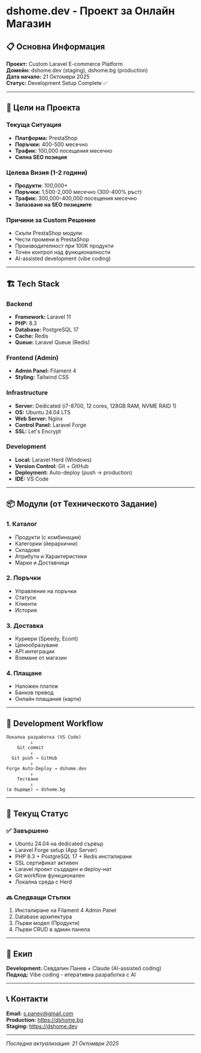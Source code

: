 # dshome.dev - Проект за Онлайн Магазин

## 📋 Основна Информация

**Проект:** Custom Laravel E-commerce Platform  
**Домейн:** dshome.dev (staging), dshome.bg (production)  
**Дата начало:** 21 Октомври 2025  
**Статус:** Development Setup Complete ✅

---

## 🎯 Цели на Проекта

### Текуща Ситуация
- **Платформа:** PrestaShop
- **Поръчки:** 400-500 месечно
- **Трафик:** 100,000 посещения месечно
- **Силна SEO позиция**

### Целева Визия (1-2 години)
- **Продукти:** 100,000+
- **Поръчки:** 1,500-2,000 месечно (300-400% ръст)
- **Трафик:** 300,000-400,000 посещения месечно
- **Запазване на SEO позициите**

### Причини за Custom Решение
- Скъпи PrestaShop модули
- Чести промени в PrestaShop
- Производителност при 100K продукти
- Точен контрол над функционалности
- AI-assisted development (vibe coding)

---

## 🏗️ Tech Stack

### Backend
- **Framework:** Laravel 11
- **PHP:** 8.3
- **Database:** PostgreSQL 17
- **Cache:** Redis
- **Queue:** Laravel Queue (Redis)

### Frontend (Admin)
- **Admin Panel:** Filament 4
- **Styling:** Tailwind CSS

### Infrastructure
- **Server:** Dedicated (i7-8700, 12 cores, 128GB RAM, NVME RAID 1)
- **OS:** Ubuntu 24.04 LTS
- **Web Server:** Nginx
- **Control Panel:** Laravel Forge
- **SSL:** Let's Encrypt

### Development
- **Local:** Laravel Herd (Windows)
- **Version Control:** Git + GitHub
- **Deployment:** Auto-deploy (push → production)
- **IDE:** VS Code

---

## 📦 Модули (от Техническото Задание)

### 1. Каталог
- Продукти (с комбинации)
- Категории (йерархични)
- Складове
- Атрибути и Характеристики
- Марки и Доставчици

### 2. Поръчки
- Управление на поръчки
- Статуси
- Клиенти
- История

### 3. Доставка
- Куриери (Speedy, Econt)
- Ценообразуване
- API интеграции
- Вземане от магазин

### 4. Плащане
- Наложен платеж
- Банков превод
- Онлайн плащания (карти)

---

## 🔄 Development Workflow
```
Локална разработка (VS Code)
         ↓
    Git commit
         ↓
  Git push → GitHub
         ↓
Forge Auto-Deploy → dshome.dev
         ↓
    Тестване
         ↓
(в бъдеще) → dshome.bg
```

---

## 📍 Текущ Статус

### ✅ Завършено
- Ubuntu 24.04 на dedicated сървър
- Laravel Forge setup (App Server)
- PHP 8.3 + PostgreSQL 17 + Redis инсталирани
- SSL сертификат активен
- Laravel проект създаден и deploy-нат
- Git workflow функционален
- Локална среда с Herd

### 🔜 Следващи Стъпки
1. Инсталиране на Filament 4 Admin Panel
2. Database архитектура
3. Първи модел (Продукти)
4. Първи CRUD в админ панела

---

## 👥 Екип

**Development:** Севдалин Панев + Claude (AI-assisted coding)  
**Подход:** Vibe coding - итеративна разработка с AI

---

## 📞 Контакти

**Email:** s.panev@gmail.com  
**Production:** https://dshome.bg  
**Staging:** https://dshome.dev

---

*Последна актуализация: 21 Октомври 2025*